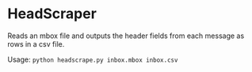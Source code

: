 # HeadScraper

Reads an mbox file and outputs the header fields from each message as rows in a csv file.

Usage:
`python headscrape.py inbox.mbox inbox.csv` 
